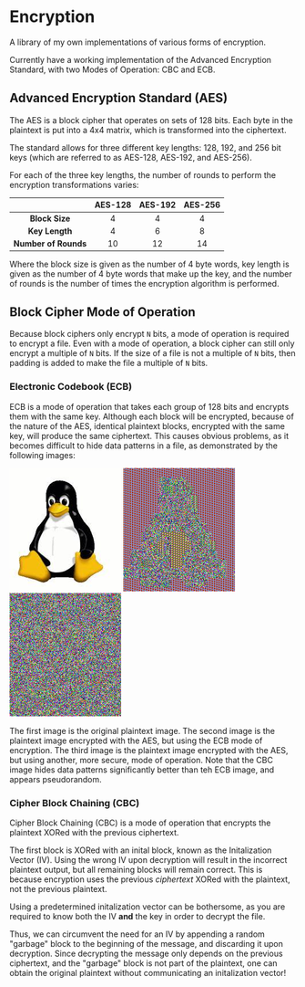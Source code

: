 # Encryption
A library of my own implementations of various forms of encryption.

Currently have a working implementation of the Advanced Encryption Standard, with two Modes of Operation: CBC and ECB.

## Advanced Encryption Standard (AES)
The AES is a block cipher that operates on sets of 128 bits. Each byte in the plaintext is put into a 4x4 matrix, which is transformed into the ciphertext.

The standard allows for three different key lengths: 128, 192, and 256 bit keys (which are referred to as AES-128, AES-192, and AES-256). 

For each of the three key lengths, the number of rounds to perform the encryption transformations varies:


|                      |    AES-128   |     AES-192    |    AES-256    |
|       :----:         |    :---:     |     :---:      |     :---:     |
| **Block Size**       |       4      |       4        |       4       |
| **Key Length**       |       4      |       6        |       8       |
| **Number of Rounds** |      10      |       12       |       14      |


Where the block size is given as the number of 4 byte words, key length is given as the number of 4 byte words that make up the key, and the number of rounds is the number of times the encryption algorithm is performed.


## Block Cipher Mode of Operation

Because block ciphers only encrypt `N` bits, a mode of operation is required to encrypt a file. Even with a mode of operation, a block cipher can still only encrypt a multiple of `N` bits.
If the size of a file is not a multiple of `N` bits, then padding is added to make the file a multiple of `N` bits. 

### Electronic Codebook (ECB)

ECB is a mode of operation that takes each group of 128 bits and encrypts them with the same key.
Although each block will be encrypted, because of the nature of the AES, identical plaintext blocks, encrypted with the same key, will produce the same ciphertext. 
This causes obvious problems, as it becomes difficult to hide data patterns in a file, as demonstrated by the following images:

![alt text](/AES/out/tux.bmp "Plaintext Image") 
![alt text](/AES/out/encrypted_ecb.bmp "ECB Image")
![alt text](/AES/out/encrypted_cbc.bmp "CBC Image")

The first image is the original plaintext image. 
The second image is the plaintext image encrypted with the AES, but using the ECB mode of encryption. 
The third image is the plaintext image encrypted with the AES, but using another, more secure, mode of operation. 
Note that the CBC image hides data patterns significantly better than teh ECB image, and appears pseudorandom.

### Cipher Block Chaining (CBC)

Cipher Block Chaining (CBC) is a mode of operation that encrypts the plaintext XORed with the previous ciphertext.

The first block is XORed with an inital block, known as the Initalization Vector (IV).
Using the wrong IV upon decryption will result in the incorrect plaintext output, but all remaining blocks will remain correct. 
This is because encryption uses the previous _ciphertext_ XORed with the plaintext, not the previous plaintext. 

Using a predetermined initalization vector can be bothersome, as you are required to know both the IV **and** the key in order to decrypt the file.

Thus, we can circumvent the need for an IV by appending a random "garbage" block to the beginning of the message, and discarding it upon decryption.
Since decrypting the message only depends on the previous ciphertext, and the "garbage" block is not part of the plaintext, one can obtain the original plaintext without communicating an initalization vector!
